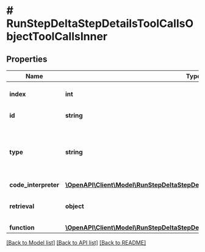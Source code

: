 # # RunStepDeltaStepDetailsToolCallsObjectToolCallsInner

## Properties

Name | Type | Description | Notes
------------ | ------------- | ------------- | -------------
**index** | **int** | The index of the tool call in the tool calls array. |
**id** | **string** | The ID of the tool call object. | [optional]
**type** | **string** | The type of tool call. This is always going to be &#x60;code_interpreter&#x60; for this type of tool call. |
**code_interpreter** | [**\OpenAPI\Client\Model\RunStepDeltaStepDetailsToolCallsCodeObjectCodeInterpreter**](RunStepDeltaStepDetailsToolCallsCodeObjectCodeInterpreter.md) |  | [optional]
**retrieval** | **object** | For now, this is always going to be an empty object. | [optional]
**function** | [**\OpenAPI\Client\Model\RunStepDeltaStepDetailsToolCallsFunctionObjectFunction**](RunStepDeltaStepDetailsToolCallsFunctionObjectFunction.md) |  | [optional]

[[Back to Model list]](../../README.md#models) [[Back to API list]](../../README.md#endpoints) [[Back to README]](../../README.md)
